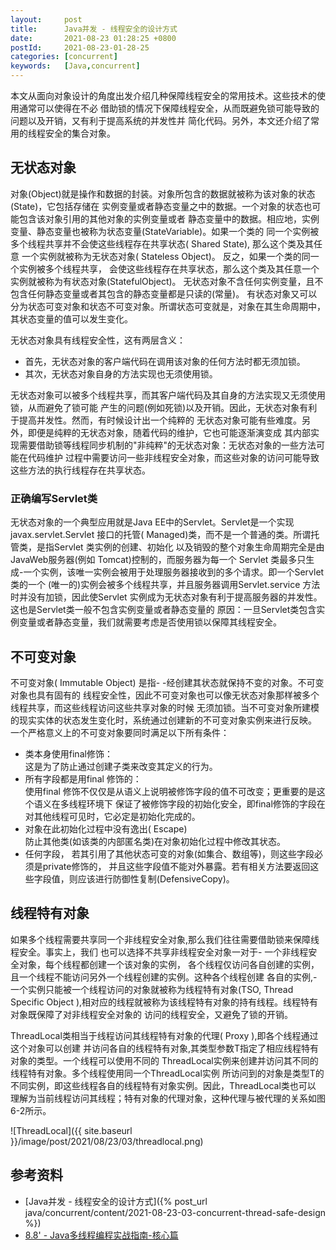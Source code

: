 ```yaml
---
layout:     post
title:      Java并发 - 线程安全的设计方式
date:       2021-08-23 01:28:25 +0800
postId:     2021-08-23-01-28-25
categories: [concurrent]
keywords:   [Java,concurrent]
---
```


本文从面向对象设计的角度出发介绍几种保障线程安全的常用技术。这些技术的使用通常可以使得在不必
借助锁的情况下保障线程安全，从而既避免锁可能导致的问题以及开销，又有利于提高系统的并发性并
简化代码。另外，本文还介绍了常用的线程安全的集合对象。

## 无状态对象
对象(Object)就是操作和数据的封装。对象所包含的数据就被称为该对象的状态(State)，它包括存储在
实例变量或者静态变量之中的数据。一个对象的状态也可能包含该对象引用的其他对象的实例变量或者
静态变量中的数据。相应地，实例变量、静态变量也被称为状态变量(StateVariable)。如果一个类的
同一个实例被多个线程共享并不会使这些线程存在共享状态( Shared State), 那么这个类及其任意
一个实例就被称为无状态对象( Stateless Object)。 反之，如果一个类的同一个实例被多个线程共享，
会使这些线程存在共享状态，那么这个类及其任意一个实例就被称为有状态对象(StatefulObject)。
无状态对象不含任何实例变量，且不包含任何静态变量或者其包含的静态变量都是只读的(常量)。
有状态对象又可以分为状态可变对象和状态不可变对象。所谓状态可变就是，对象在其生命周期中，
其状态变量的值可以发生变化。

无状态对象具有线程安全性，这有两层含义：
* 首先，无状态对象的客户端代码在调用该对象的任何方法时都无须加锁。
* 其次，无状态对象自身的方法实现也无须使用锁。

无状态对象可以被多个线程共享，而其客户端代码及其自身的方法实现又无须使用锁，从而避免了锁可能
产生的问题(例如死锁)以及开销。因此，无状态对象有利于提高并发性。然而，有时候设计出一个纯粹的
无状态对象可能有些难度。另外，即便是纯粹的无状态对象，随着代码的维护，它也可能逐渐演变成
其内部实现需要借助锁等线程同步机制的"非纯粹"的无状态对象：无状态对象的一些方法可能在代码维护
过程中需要访问一些非线程安全对象，而这些对象的访问可能导致这些方法的执行线程存在共享状态。

### 正确编写Servlet类
无状态对象的一个典型应用就是Java EE中的Servlet。Servlet是一个实现javax.servlet.Servlet
接口的托管( Managed)类，而不是一个普通的类。所谓托管类，是指Servlet 类实例的创建、初始化
以及销毁的整个对象生命周期完全是由JavaWeb服务器(例如 Tomcat)控制的，而服务器为每一个 Servlet 
类最多只生成-一个实例，该唯一实例会被用于处理服务器接收到的多个请求。即一个Servlet 类的一个
(唯一的)实例会被多个线程共享，并且服务器调用Servlet.service 方法时并没有加锁，因此使Servlet 
实例成为无状态对象有利于提高服务器的并发性。这也是Servlet类一般不包含实例变量或者静态变量的
原因：一旦Servlet类包含实例变量或者静态变量，我们就需要考虑是否使用锁以保障其线程安全。

## 不可变对象
不可变对象( Immutable Object) 是指- -经创建其状态就保持不变的对象。不可变对象也具有固有的
线程安全性，因此不可变对象也可以像无状态对象那样被多个线程共享，而这些线程访问这些共享对象的时候
无须加锁。当不可变对象所建模的现实实体的状态发生变化时，系统通过创建新的不可变对象实例来进行反映。
一个严格意义上的不可变对象要同时满足以下所有条件：
* 类本身使用final修饰：  
  这是为了防止通过创建子类来改变其定义的行为。
* 所有字段都是用final 修饰的：  
  使用final 修饰不仅仅是从语义上说明被修饰字段的值不可改变；更重要的是这个语义在多线程环境下
  保证了被修饰字段的初始化安全，即final修饰的字段在对其他线程可见时，它必定是初始化完成的。
* 对象在此初始化过程中没有逸出( Escape)   
  防止其他类(如该类的内部匿名类)在对象初始化过程中修改其状态。
* 任何字段， 若其引用了其他状态可变的对象(如集合、数组等)，则这些字段必须是private修饰的，
  并且这些字段值不能对外暴露。若有相关方法要返回这些字段值，则应该进行防御性复制(DefensiveCopy)。

## 线程特有对象
如果多个线程需要共享同一个非线程安全对象,那么我们往往需要借助锁来保障线程安全。事实上，我们
也可以选择不共享非线程安全对象一对于- 一个非线程安全对象，每个线程都创建一个该对象的实例，
各个线程仅访问各自创建的实例，且一个线程不能访问另外一个线程创建的实例。这种各个线程创建
各自的实例,-一个实例只能被一个线程访问的对象就被称为线程特有对象(TSO, Thread Specific 
Object ),相对应的线程就被称为该线程特有对象的持有线程。线程特有对象既保障了对非线程安全对象的
访问的线程安全，又避免了锁的开销。

ThreadLocal<T>类相当于线程访问其线程特有对象的代理( Proxy ),即各个线程通过这个对象可以创建
并访问各自的线程特有对象,其类型参数T指定了相应线程特有对象的类型。一个线程可以使用不同的
ThreadLocal实例来创建并访问其不同的线程特有对象。多个线程使用同一个ThreadLocal<T>实例
所访问到的对象是类型T的不同实例，即这些线程各自的线程特有对象实例。因此，ThreadLocal类也可以
理解为当前线程访问其线程；特有对象的代理对象，这种代理与被代理的关系如图6-2所示。

![ThreadLocal]({{ site.baseurl }}/image/post/2021/08/23/03/threadlocal.png)

## 参考资料
* [Java并发 - 线程安全的设计方式]({% post_url java/concurrent/content/2021-08-23-03-concurrent-thread-safe-design %})
* [8.8' - Java多线程编程实战指南-核心篇](https://book.douban.com/subject/27034721/)
